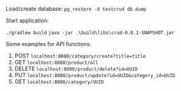 Load/create database:
`pg_restore -d testcrud db.dump`

Start application:

`./gradlew build`
`java -jar .\build\libs\crud-0.0.1-SNAPSHOT.jar`

Some examples for API functions:

1. POST `localhost:8080/category/create?title=title`
2. GET `localhost:8080/product/all`
3. DELETE `localhost:8080/product/delete?id=UUID`
4. PUT `localhost:8080/product/update?id=UUID&category_id=UUID`
5. GET `localhost:8080/category/UUID`
